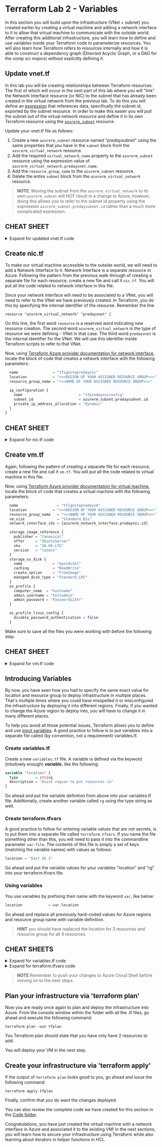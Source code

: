 # Terraform Lab 2 - Variables
In this section you will build upon the infrastructure (VNet + subnet) you created earlier by creating a virtual machine and adding a network interface to it to allow that virtual machine to communicate with the outside world. After creating this additional infrastructure, you will learn how to define and use variables inside your Terraform code to parameterize resources. You will also learn how Terraform refers to resources internally and how it is able to construct a dependency graph (Directed Acyclic Graph, or a DAG for the comp sci majors) without explicitly defining it.

## Update vnet.tf

In this lab you will be creating relationships between Terraform resources. The first of which will occur in the next part of this lab where you will "link" the Network Interface resource (or NIC) to the subnet that has already been created in the virtual network from the previous lab. To do this you will define an [expression](https://www.terraform.io/docs/configuration/expressions.html) that references data, specifically the subnet id, exported by the subnet resource. In order to make this easier you will pull the subnet out of the virtual network resource and define it in its own Terraform resource using the [```azurerm_subnet```](https://www.terraform.io/docs/providers/azurerm/r/subnet.html) resource.

Update your vnet.tf file as follows:
1. Create a new `azurerm_subnet` resource named "*predaysubnet*" using the same properties that you have in the `subnet` block from the `azurerm_virtual_network` resource.
1. Add the required `virtual_network_name` property to the `azurerm_subnet` resource using the expression value of `azurerm_virtual_network.predayvnet.name`. 
1. Add the `resource_group_name` to the `azurerm_subnet` resource.
1. Delete the entire `subnet` block from the `azurerm_virtual_network` resource.

>**NOTE**: Moving the subnet from the `azurerm_virtual_network` to its own `azurerm_subnet` will NOT result in a change to Azure, however, doing this allows you to refer to the subnet id property using the expression `azurerm_subnet.predaysubnet.id` rather than a much more complicated expression.

## CHEAT SHEET
<details>
<summary>
Expand for updated vnet.tf code
</summary>

```terraform
# Configure Vnet -- pull subnet out to its own resource to demonstrate references / dependencies
resource "azurerm_virtual_network" "predayvnet" {
  name                = "tfignitepreday"
  location            = "<<<REGION OF YOUR ASSIGNED RESOURCE GROUP>>>"
  resource_group_name = "<<<NAME OF YOUR ASSIGNED RESOURCE GROUP>>>"
  address_space       = ["10.0.0.0/16"]
}

# Configure Subnet
resource "azurerm_subnet" "predaysubnet" {
  name                 = "subnet1"
  resource_group_name = "<<<NAME OF YOUR ASSIGNED RESOURCE GROUP>>>"
  virtual_network_name = azurerm_virtual_network.predayvnet.name
  address_prefix       = "10.0.1.0/24"
}
```
</details>

## Create nic.tf
To make our virtual machine accessible to the outside world, we will need to add a Network Interface to it. Network Interface is a separate resource in Azure. Following the pattern from the previous walk-through of creating a separate file for each resource, create a new file and call it ```nic.tf```. You will put all the code related to network interface in this file.

Since your network interface will need to be associated to a VNet, you will need to refer to the VNet we have previously created. In Terraform, you do this by specifying the internal identifier of the resourse. Remember the line

```resource "azurerm_virtual_network" "predayvnet" {```

On this line, the first word `resource` is a reserved word indicating new resource creation. The second word `azurerm_virtual_network` is the type of resource we were defining - VNet in that case. The third word `predayvnet` is the internal identifier for the VNet. We will use this identifier inside Terraform scripts to refer to that VNet.

Now, using [Terraform Azure provider documentation for network interface](https://www.terraform.io/docs/providers/azurerm/r/network_interface.html), locate the block of code that creates a network interface with the following parameters:

```terraform
  name                = "tfignitepredaynic"
  location            = "<<<REGION OF YOUR ASSIGNED RESOURCE GROUP>>>"
  resource_group_name = "<<<NAME OF YOUR ASSIGNED RESOURCE GROUP>>>"

  ip_configuration {
    name                          = "tfpredaynicconfig"
    subnet_id                     = azurerm_subnet.predaysubnet.id
    private_ip_address_allocation = "Dynamic"
  }
}
```

## CHEAT SHEET
<details>
<summary>
Expand for nic.tf code
</summary>

```terraform
#Configure Network Interface# Configure Network Interface
resource "azurerm_network_interface" "predaynic" {
  name                = "tfignitepredaynic"
  location            = "<<<REGION OF YOUR ASSIGNED RESOURCE GROUP>>>"
  resource_group_name = "<<<NAME OF YOUR ASSIGNED RESOURCE GROUP>>>"

  ip_configuration {
    name                          = "tfpredaynicconfig"
    subnet_id                     = azurerm_subnet.predaysubnet.id
    private_ip_address_allocation = "Dynamic"
  }
}
```
</details>

## Create vm.tf
Again, following the pattern of creating a separate file for each resource, create a new file and call it ```vm.tf```. You will put all the code related to virtual machine in this file.

Now, using [Terraform Azure provider documentation for virtual machine](https://www.terraform.io/docs/providers/azurerm/r/virtual_machine.html), locate the block of code that creates a virtual machine with the following parameters:

```terraform
  name                  = "tfignitepredayvm"
  location            = "<<<REGION OF YOUR ASSIGNED RESOURCE GROUP>>>"
  resource_group_name   = "<<<NAME OF YOUR ASSIGNED RESOURCE GROUP>>>"
  vm_size               = "Standard_B1s"
  network_interface_ids = [azurerm_network_interface.predaynic.id]

  storage_image_reference {
    publisher = "Canonical"
    offer     = "UbuntuServer"
    sku       = "16.04-LTS"
    version   = "latest"
  }
  storage_os_disk {
    name              = "myosdisk1"
    caching           = "ReadWrite"
    create_option     = "FromImage"
    managed_disk_type = "Standard_LRS"
  }
  os_profile {
    computer_name  = "hostname"
    admin_username = "testadmin"
    admin_password = "Password1234!"
  }

  os_profile_linux_config {
    disable_password_authentication = false
  }
```

Make sure to save all the files you were working with before the following step.


## CHEAT SHEET
<details>
<summary>Expand for vm.tf code</summary>

```terraform
# Configure Virtual Machine
resource "azurerm_virtual_machine" "predayvm" {
  name                  = "tfignitepredayvm"
  location            = "<<<REGION OF YOUR ASSIGNED RESOURCE GROUP>>>"
  resource_group_name   = "<<<NAME OF YOUR ASSIGNED RESOURCE GROUP>>>"
  vm_size               = "Standard_B1s"
  network_interface_ids = [azurerm_network_interface.predaynic.id]

  storage_image_reference {
    publisher = "Canonical"
    offer     = "UbuntuServer"
    sku       = "16.04-LTS"
    version   = "latest"
  }

  storage_os_disk {
    name              = "myosdisk1"
    caching           = "ReadWrite"
    create_option     = "FromImage"
    managed_disk_type = "Standard_LRS"
  }

  os_profile {
    computer_name  = "hostname"
    admin_username = "testadmin"
    admin_password = "Password1234!"
  }

  os_profile_linux_config {
    disable_password_authentication = false
  }
}
```
</details>


## Introducing Variables
By now, you have seen how you had to specify the same exact value for location and resource group to deploy infrastructure in multiple places. That's multiple times where you could have misspelled it or misconfigured the infrastructure by deploying it into different regions. Finally, if you wanted to change the Azure region to deploy into, you will have to change it in many different places.

To help you avoid all those potential issues, Terraform allows you to define and use [input variables](https://www.terraform.io/docs/configuration/variables.html). A good practice to follow is to put variables into a separate file called (by convention, not a requirement) variables.tf.

### Create variables.tf
Create a new `variables.tf` file. A variable is defined via the keyword (intuitively enough) ***variable***, like the following:

```terraform
variable "location" {
  type        = string
  description = "Azure region to put resources in"
}
```
Go ahead and put the variable definition from above into your variables.tf file. Additionally, create another variable called `rg` using the type string as well.

### Create terraform.tfvars

A good practice to follow for entering variable values that are not secrets, is to put them into a separate file called ```terraform.tfvars```. If you name the file something other than this, you will need to pass it into the commandline parameter `var-file`. The contents of this file is simply a set of keys (matching the variable names) with values as follows:

```terraform
location = "East US 2"
```

Go ahead and put the variable values for your variables "location" and "rg" into your terraform.tfvars file. 


### Using variables
You use variables by prefixing their name with the keyword `var`, like below:

```terraform
location            = var.location
```

Go ahead and replace all previously hard-coded values for Azure regions and resource group name with variable definition.

> **HINT** you should have replaced the location for 3 resources and resource group for all 4 resources.

## CHEAT SHEETS
<details>
<summary>Expand for variables.tf code</summary>

```terraform
variable "rg" {
  type        = "string"
  description = "Name of Lab resource group to provision resources to."
}

variable "location" {
  type        = "string"
  description = "Azure region to put resources in"
}
```
</details>

<details>
<summary>Expand for terraform.tfvars code</summary>

```terraform
rg = "<<<NAME OF YOUR ASSIGNED RESOURCE GROUP>>>"
location = "<<<REGION OF YOUR ASSIGNED RESOURCE GROUP>>>"
```
</details>

> **NOTE** Remember to push your changes to Azure Cloud Shell before moving on to the next steps.

## Plan your infrastructure via 'terraform plan'
Now you are ready once again to plan and deploy the infrastructure into Azure. From the console window within the folder with all the .tf files, go ahead and execute the following command:

```terraform plan -out tfplan```

You Terraform plan should state that you have only have 2 resources to add. 

You will deploy your VM in the next step.

## Create your infrastructure via 'terraform apply'
If the output of ```terraform plan``` looks good to you, go ahead and issue the following command:

```terraform apply tfplan```

Finally, confirm that you do want the changes deployed.

You can also review the complete code we have created for this section in the [Code folder](https://github.com/Azure/Ignite2019_IaC_pre-day_docs/tree/master/Terraform/02%20-%20Variables/Code).

Congratulations, you have just created the virtual machine with a network interface in Azure and associated it to the existing VM! In the next sections, you will learn how to secure your infrastructure using Terraform while also learning about iterators in helper functions in HCL.
